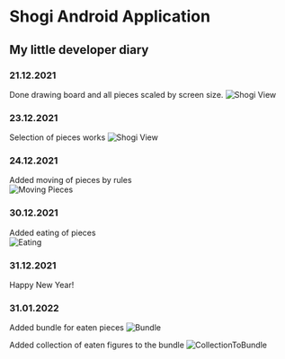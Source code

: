 # Shogi Android Application 
## My little developer diary

### 21.12.2021 
Done drawing board and all pieces scaled by screen size.
![Shogi View](Screenshots/Board1.jpg)

### 23.12.2021
Selection of pieces works
![Shogi View](Screenshots/selectedPiece.jpg)

### 24.12.2021
Added moving of pieces by rules <br>
![Moving Pieces](Screenshots/Move.gif)

### 30.12.2021
Added eating of pieces <br>
![Eating](Screenshots/Eating.gif)

### 31.12.2021
Happy New Year!

### 31.01.2022
Added bundle for eaten pieces
![Bundle](Screenshots/bundle.jpg)

Added collection of eaten figures to the bundle
![CollectionToBundle](Screenshots/push_to_bundle.gif)
